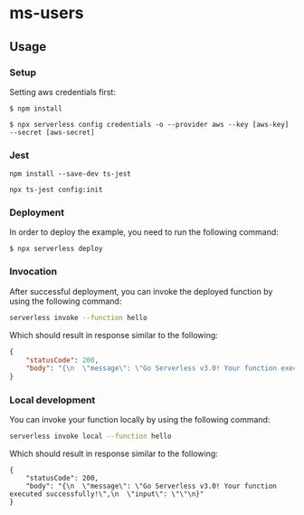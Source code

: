 # ms-users

## Usage

### Setup

Setting aws credentials first:

```
$ npm install 
```

```
$ npx serverless config credentials -o --provider aws --key [aws-key] --secret [aws-secret]
```

### Jest

```
npm install --save-dev ts-jest

npx ts-jest config:init 
```

### Deployment

In order to deploy the example, you need to run the following command:

```
$ npx serverless deploy
```

### Invocation

After successful deployment, you can invoke the deployed function by using the following command:

```bash
serverless invoke --function hello
```

Which should result in response similar to the following:

```json
{
    "statusCode": 200,
    "body": "{\n  \"message\": \"Go Serverless v3.0! Your function executed successfully!\",\n  \"input\": {}\n}"
}
```

### Local development

You can invoke your function locally by using the following command:

```bash
serverless invoke local --function hello
```

Which should result in response similar to the following:

```
{
    "statusCode": 200,
    "body": "{\n  \"message\": \"Go Serverless v3.0! Your function executed successfully!\",\n  \"input\": \"\"\n}"
}
```

